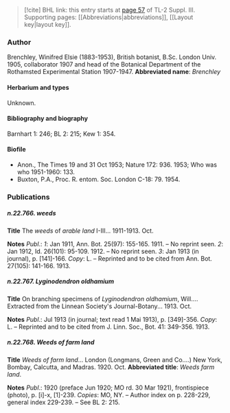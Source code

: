 > [!cite] BHL link: this entry starts at [page 57](https://www.biodiversitylibrary.org/page/33266364) of TL-2 Suppl. III.
> Supporting pages: [[Abbreviations|abbreviations]], [[Layout key|layout key]].

### Author

Brenchley, Winifred Elsie (1883-1953), British botanist, B.Sc. London Univ. 1905, collaborator 1907 and head of the Botanical Department of the Rothamsted Experimental Station 1907-1947. 
**Abbreviated name**: *Brenchley*

#### Herbarium and types

Unknown.

#### Bibliography and biography

Barnhart 1: 246; BL 2: 215; Kew 1: 354.

#### Biofile

- Anon., The Times 19 and 31 Oct 1953; Nature 172: 936. 1953; Who was who 1951-1960: 133.
- Buxton, P.A., Proc. R. entom. Soc. London C-18: 79. 1954.

### Publications

##### n.22.766. weeds

**Title**
The *weeds* of *arable land* I-III... 1911-1913. Oct.

**Notes**
*Publ*.: *1*: Jan 1911, Ann. Bot. 25(97): 155-165. 1911. – No reprint seen.
*2*: Jan 1912, Id. 26(101): 95-109. 1912. – No reprint seen.
*3*: Jan 1913 (in journal), p. \[141\]-166. *Copy*: L. – Reprinted and to be cited from Ann. Bot. 27(105): 141-166. 1913.

##### n.22.767. Lyginodendron oldhamium

**Title**
On branching specimens of *Lyginodendron oldhamium*, Will.... Extracted from the Linnean Society's Journal-Botany... 1913. Oct.

**Notes**
*Publ*.: Jul 1913 (in journal; text read 1 Mai 1913), p. \[349\]-356. *Copy*: L. – Reprinted and to be cited from J. Linn. Soc., Bot. 41: 349-356. 1913.

##### n.22.768. Weeds of farm land

**Title**
*Weeds of farm land*... London (Longmans, Green and Co....) New York, Bombay, Calcutta, and Madras. 1920. Oct.
**Abbreviated title**: *Weeds farm land*.

**Notes**
*Publ*.: 1920 (preface Jun 1920; MO rd. 30 Mar 1921), frontispiece (photo), p. \[i\]-x, \[1\]-239.
*Copies*: MO, NY. – Author index on p. 228-229, general index 229-239. – See BL 2: 215.

